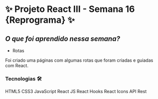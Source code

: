 # ✨ Projeto React III - Semana 16 {Reprograma} ✨


## *O que foi aprendido nessa semana?*


- Rotas

Foi criado uma páginas com algumas rotas que foram criadas e guiadas com React.


### Tecnologias 🛠
HTML5
CSS3
JavaScript
React JS
React Hooks
React Icons
API Rest
